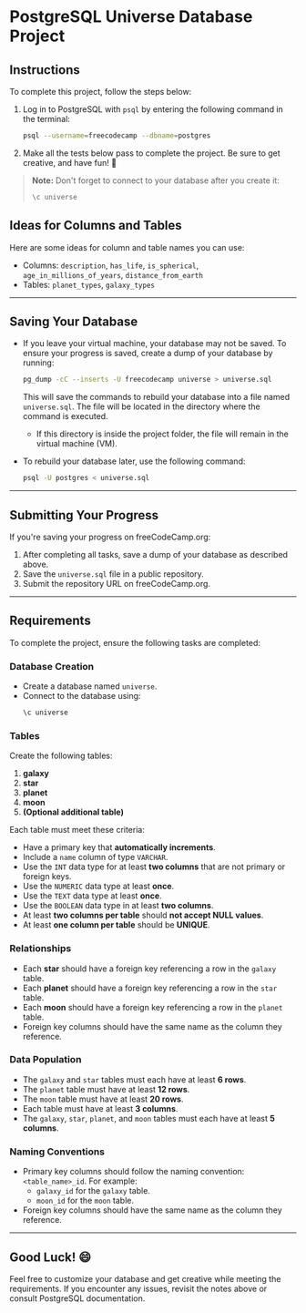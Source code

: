 # PostgreSQL Universe Database Project

## Instructions

To complete this project, follow the steps below:

1. Log in to PostgreSQL with `psql` by entering the following command in the terminal:
   ```bash
   psql --username=freecodecamp --dbname=postgres
   ```
2. Make all the tests below pass to complete the project. Be sure to get creative, and have fun! 🎉

> **Note:** Don't forget to connect to your database after you create it:
> ```sql
> \c universe
> ```

## Ideas for Columns and Tables

Here are some ideas for column and table names you can use:
- Columns: `description`, `has_life`, `is_spherical`, `age_in_millions_of_years`, `distance_from_earth`
- Tables: `planet_types`, `galaxy_types`

---

## Saving Your Database

- If you leave your virtual machine, your database may not be saved. To ensure your progress is saved, create a dump of your database by running:
  ```bash
  pg_dump -cC --inserts -U freecodecamp universe > universe.sql
  ```
  This will save the commands to rebuild your database into a file named `universe.sql`. The file will be located in the directory where the command is executed. 
  - If this directory is inside the project folder, the file will remain in the virtual machine (VM).

- To rebuild your database later, use the following command:
  ```bash
  psql -U postgres < universe.sql
  ```

---

## Submitting Your Progress

If you're saving your progress on freeCodeCamp.org:
1. After completing all tasks, save a dump of your database as described above.
2. Save the `universe.sql` file in a public repository.
3. Submit the repository URL on freeCodeCamp.org.

---

## Requirements

To complete the project, ensure the following tasks are completed:

### Database Creation
- Create a database named `universe`.
- Connect to the database using:
  ```sql
  \c universe
  ```

### Tables
Create the following tables:
1. **galaxy**
2. **star**
3. **planet**
4. **moon**
5. **(Optional additional table)**

Each table must meet these criteria:
- Have a primary key that **automatically increments**.
- Include a `name` column of type `VARCHAR`.
- Use the `INT` data type for at least **two columns** that are not primary or foreign keys.
- Use the `NUMERIC` data type at least **once**.
- Use the `TEXT` data type at least **once**.
- Use the `BOOLEAN` data type in at least **two columns**.
- At least **two columns per table** should **not accept NULL values**.
- At least **one column per table** should be **UNIQUE**.

### Relationships
- Each **star** should have a foreign key referencing a row in the `galaxy` table.
- Each **planet** should have a foreign key referencing a row in the `star` table.
- Each **moon** should have a foreign key referencing a row in the `planet` table.
- Foreign key columns should have the same name as the column they reference.

### Data Population
- The `galaxy` and `star` tables must each have at least **6 rows**.
- The `planet` table must have at least **12 rows**.
- The `moon` table must have at least **20 rows**.
- Each table must have at least **3 columns**.
- The `galaxy`, `star`, `planet`, and `moon` tables must each have at least **5 columns**.

### Naming Conventions
- Primary key columns should follow the naming convention: `<table_name>_id`. For example:
  - `galaxy_id` for the `galaxy` table.
  - `moon_id` for the `moon` table.
- Foreign key columns should have the same name as the column they reference.

---

## Good Luck! 😄
Feel free to customize your database and get creative while meeting the requirements. If you encounter any issues, revisit the notes above or consult PostgreSQL documentation.
